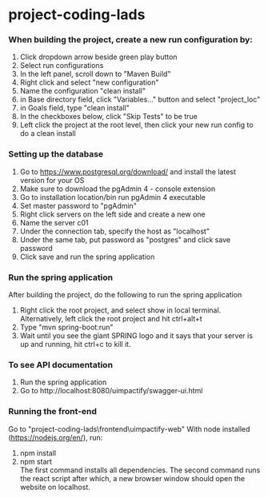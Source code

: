 # project-coding-lads

### When building the project, create a new run configuration by:
1. Click dropdown arrow beside green play button
2. Select run configurations
3. In the left panel, scroll down to "Maven Build"
4. Right click and select "new configuration"
5. Name the configuration "clean install"
6. in Base directory field, click "Variables..." button and select "project_loc"
7. in Goals field, type "clean install"
8. In the checkboxes below, click "Skip Tests" to be true
9. Left click the project at the root level, then click your new run config to do a clean install

### Setting up the database
1. Go to https://www.postgresql.org/download/ and install the latest version for your OS
2. Make sure to download the pgAdmin 4 - console extension
3. Go to installation location/bin run pgAdmin 4 executable
4. Set master password to "pgAdmin"
5. Right click servers on the left side and create a new one
6. Name the server c01
7. Under the connection tab, specify the host as "localhost"
8. Under the same tab, put password as "postgres" and click save password
9. Click save and run the spring application

### Run the spring application
After building the project, do the following to run the spring application
1. Right click the root project, and select show in local terminal.  Alternatively, left click the root project and hit ctrl+alt+t
2. Type "mvn spring-boot:run"
3. Wait until you see the giant SPRING logo and it says that your server is up and running, hit ctrl+c to kill it.

### To see API documentation
1. Run the spring application
2. Go to http://localhost:8080/uimpactify/swagger-ui.html

### Running the front-end
Go to "project-coding-lads\frontend\uimpactify-web"
With node installed (https://nodejs.org/en/), run:
1. npm install
2. npm start  
The first command installs all dependencies.
The second command runs the react script after which, a new browser window should open the website on localhost.
